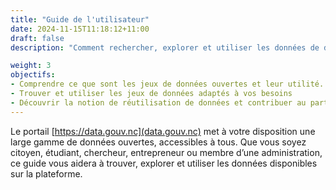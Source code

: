 ```yaml
---
title: "Guide de l'utilisateur"
date: 2024-11-15T11:18:12+11:00
draft: false
description: "Comment rechercher, explorer et utiliser les données de data.gouv.nc: un guide pas à pas pour tirer le meilleur parti du portail."

weight: 3
objectifs:
- Comprendre ce que sont les jeux de données ouvertes et leur utilité.
- Trouver et utiliser les jeux de données adaptés à vos besoins
- Découvrir la notion de réutilisation de données et contribuer au partage de vos réalisations
---
```


Le portail [https://data.gouv.nc](data.gouv.nc) met à votre disposition une large gamme de données ouvertes, accessibles à tous. Que vous soyez citoyen, étudiant, chercheur, entrepreneur ou membre d’une administration, ce guide vous aidera à trouver, explorer et utiliser les données disponibles sur la plateforme.